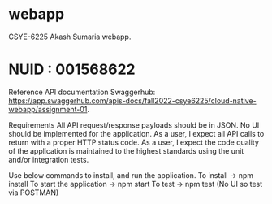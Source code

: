 # webapp
CSYE-6225 Akash Sumaria webapp.

# NUID : 001568622

Reference API documentation
Swaggerhub: https://app.swaggerhub.com/apis-docs/fall2022-csye6225/cloud-native-webapp/assignment-01. 

Requirements
All API request/response payloads should be in JSON.
No UI should be implemented for the application.
As a user, I expect all API calls to return with a proper HTTP status code.
As a user, I expect the code quality of the application is maintained to the highest standards using the unit and/or integration tests.

Use below commands to install, and run the application.
To install -> npm install
To start the application -> npm start
To test -> npm test (No UI so test via POSTMAN)
